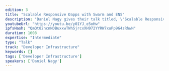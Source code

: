 ```yaml
---
edition: 3
title: "Scalable Responsive Đapps with Swarm and ENS"
description: "Daniel Nagy gives their talk titled, \"Scalable Responsive Đapps with Swarm and ENS\""
youtubeUrl: "https://youtu.be/y01YJ_e5oHw"
ipfsHash: "QmQt82ncnNDBuxxwTWhSjrcxXH972YYRW7xuPp9G4zRhwN"
duration: 1608
expertise: "Intermediate"
type: "Talk"
track: "Developer Infrastructure"
keywords: []
tags: ['Developer Infrastructure']
speakers: ['Daniel Nagy']
---
```

